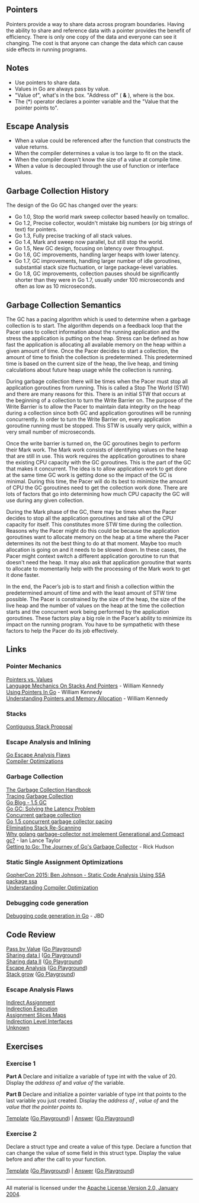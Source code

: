 ## Pointers

Pointers provide a way to share data across program boundaries. Having the ability to share and reference data with a pointer provides the benefit of efficiency. There is only one copy of the data and everyone can see it changing. The cost is that anyone can change the data which can cause side effects in running programs.

## Notes

* Use pointers to share data.
* Values in Go are always pass by value.
* "Value of", what's in the box. "Address of" ( **&** ), where is the box.
* The (*) operator declares a pointer variable and the "Value that the pointer points to".

## Escape Analysis

* When a value could be referenced after the function that constructs the value returns.
* When the compiler determines a value is too large to fit on the stack.
* When the compiler doesn’t know the size of a value at compile time.
* When a value is decoupled through the use of function or interface values.

## Garbage Collection History

The design of the Go GC has changed over the years:
* Go 1.0, Stop the world mark sweep collector based heavily on tcmalloc.
* Go 1.2, Precise collector, wouldn't mistake big numbers (or big strings of text) for pointers.
* Go 1.3, Fully precise tracking of all stack values.
* Go 1.4, Mark and sweep now parallel, but still stop the world.
* Go 1.5, New GC design, focusing on latency over throughput.
* Go 1.6, GC improvements, handling larger heaps with lower latency.
* Go 1.7, GC improvements, handling larger number of idle goroutines, substantial stack size fluctuation, or large package-level variables.
* Go 1.8, GC improvements, collection pauses should be significantly shorter than they were in Go 1.7, usually under 100 microseconds and often as low as 10 microseconds.

## Garbage Collection Semantics

The GC has a pacing algorithm which is used to determine when a garbage collection is to start. The algorithm depends on a feedback loop that the Pacer uses to collect information about the running application and the stress the application is putting on the heap. Stress can be defined as how fast the application is allocating all available memory on the heap within a given amount of time. Once the Pacer decides to start a collection, the amount of time to finish the collection is predetermined. This predetermined time is based on the current size of the heap, the live heap, and timing calculations about future heap usage while the collection is running.

During garbage collection there will be times when the Pacer must stop all application goroutines from running. This is called a Stop The World (STW) and there are many reasons for this. There is an initial STW that occurs at the beginning of a collection to turn the Write Barrier on. The purpose of the Write Barrier is to allow the Pacer to maintain data integrity on the heap during a collection since both GC and application goroutines will be running concurrently. In order to turn the Write Barrier on, every application goroutine running must be stopped. This STW is usually very quick, within a very small number of microseconds.

Once the write barrier is turned on, the GC goroutines begin to perform their Mark work. The Mark work consists of identifying values on the heap that are still in use. This work requires the application goroutines to share the existing CPU capacity with the GC goroutines. This is the part of the GC that makes it concurrent. The idea is to allow application work to get done at the same time GC work is getting done so the impact of the GC is minimal. During this time, the Pacer will do its best to minimize the amount of CPU the GC goroutines need to get the collection work done. There are lots of factors that go into determining how much CPU capacity the GC will use during any given collection.

During the Mark phase of the GC, there may be times when the Pacer decides to stop all the application goroutines and take all of the CPU capacity for itself. This constitutes more STW time during the collection. Reasons why the Pacer might do this could be because the application goroutines want to allocate memory on the heap at a time where the Pacer determines its not the best thing to do at that moment. Maybe too much allocation is going on and it needs to be slowed down. In these cases, the Pacer might context switch a different application goroutine to run that doesn't need the heap. It may also ask that application goroutine that wants to allocate to momentarily help with the processing of the Mark work to get it done faster.

In the end, the Pacer’s job is to start and finish a collection within the predetermined amount of time and with the least amount of STW time possible. The Pacer is constrained by the size of the heap, the size of the live heap and the number of values on the heap at the time the collection starts and the concurrent work being performed by the application goroutines. These factors play a big role in the Pacer’s ability to minimize its impact on the running program. You have to be sympathetic with these factors to help the Pacer do its job effectively.

## Links

### Pointer Mechanics

[Pointers vs. Values](https://golang.org/doc/effective_go.html#pointers_vs_values)    
[Language Mechanics On Stacks And Pointers](https://www.ardanlabs.com/blog/2017/05/language-mechanics-on-stacks-and-pointers.html) - William Kennedy    
[Using Pointers In Go](https://www.ardanlabs.com/blog/2014/12/using-pointers-in-go.html) - William Kennedy    
[Understanding Pointers and Memory Allocation](https://www.ardanlabs.com/blog/2013/07/understanding-pointers-and-memory.html) - William Kennedy    

### Stacks

[Contiguous Stack Proposal](https://docs.google.com/document/d/1wAaf1rYoM4S4gtnPh0zOlGzWtrZFQ5suE8qr2sD8uWQ/pub)  

### Escape Analysis and Inlining

[Go Escape Analysis Flaws](https://docs.google.com/document/d/1CxgUBPlx9iJzkz9JWkb6tIpTe5q32QDmz8l0BouG0Cw)  
[Compiler Optimizations](https://github.com/golang/go/wiki/CompilerOptimizations)

### Garbage Collection

[The Garbage Collection Handbook](http://gchandbook.org/)  
[Tracing Garbage Collection](https://en.wikipedia.org/wiki/Tracing_garbage_collection)  
[Go Blog - 1.5 GC](https://blog.golang.org/go15gc)  
[Go GC: Solving the Latency Problem](https://www.youtube.com/watch?v=aiv1JOfMjm0&index=16&list=PL2ntRZ1ySWBf-_z-gHCOR2N156Nw930Hm)  
[Concurrent garbage collection](http://rubinius.com/2013/06/22/concurrent-garbage-collection)  
[Go 1.5 concurrent garbage collector pacing](https://docs.google.com/document/d/1wmjrocXIWTr1JxU-3EQBI6BK6KgtiFArkG47XK73xIQ/edit)  
[Eliminating Stack Re-Scanning](https://github.com/golang/proposal/blob/master/design/17503-eliminate-rescan.md)  
[Why golang garbage-collector not implement Generational and Compact gc?](https://groups.google.com/forum/m/#!topic/golang-nuts/KJiyv2mV2pU) - Ian Lance Taylor  
[Getting to Go: The Journey of Go's Garbage Collector](https://blog.golang.org/ismmkeynote) - Rick Hudson  

### Static Single Assignment Optimizations

[GopherCon 2015: Ben Johnson - Static Code Analysis Using SSA](https://www.youtube.com/watch?v=D2-gaMvWfQY)  
[package ssa](https://godoc.org/golang.org/x/tools/go/ssa)    
[Understanding Compiler Optimization](https://www.youtube.com/watch?v=FnGCDLhaxKU)

### Debugging code generation

[Debugging code generation in Go](https://rakyll.org/codegen/) - JBD    

## Code Review

[Pass by Value](example1/example1.go) ([Go Playground](https://play.golang.org/p/9kxh18hd_BT))  
[Sharing data I](example2/example2.go) ([Go Playground](https://play.golang.org/p/mJz5RINaimn))  
[Sharing data II](example3/example3.go) ([Go Playground](https://play.golang.org/p/GpmPICMGMre))  
[Escape Analysis](example4/example4.go) ([Go Playground](https://play.golang.org/p/n9HijcdZ3pT))  
[Stack grow](example5/example5.go) ([Go Playground](https://play.golang.org/p/BgIKcFcZ4PO))  

### Escape Analysis Flaws

[Indirect Assignment](flaws/example1/example1_test.go)  
[Indirection Execution](flaws/example2/example2_test.go)  
[Assignment Slices Maps](flaws/example3/example3_test.go)  
[Indirection Level Interfaces](flaws/example4/example4_test.go)  
[Unknown](flaws/example5/example5_test.go)  

## Exercises

### Exercise 1

**Part A** Declare and initialize a variable of type int with the value of 20. Display the _address of_ and _value of_ the variable.

**Part B** Declare and initialize a pointer variable of type int that points to the last variable you just created. Display the _address of_ , _value of_ and the _value that the pointer points to_.

[Template](exercises/template1/template1.go) ([Go Playground](https://play.golang.org/p/6QYTKWzF8s8)) |
[Answer](exercises/exercise1/exercise1.go) ([Go Playground](https://play.golang.org/p/qq5P9gRDHKc))

### Exercise 2

Declare a struct type and create a value of this type. Declare a function that can change the value of some field in this struct type. Display the value before and after the call to your function.

[Template](exercises/template2/template2.go) ([Go Playground](https://play.golang.org/p/nolKjrgBX-X)) |
[Answer](exercises/exercise2/exercise2.go) ([Go Playground](https://play.golang.org/p/i6utWhgDUH4))
___
All material is licensed under the [Apache License Version 2.0, January 2004](http://www.apache.org/licenses/LICENSE-2.0).
